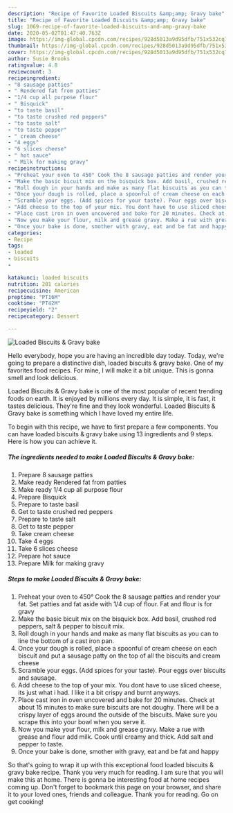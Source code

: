 ```yaml
---
description: "Recipe of Favorite Loaded Biscuits &amp;amp; Gravy bake"
title: "Recipe of Favorite Loaded Biscuits &amp;amp; Gravy bake"
slug: 1069-recipe-of-favorite-loaded-biscuits-and-amp-gravy-bake
date: 2020-05-02T01:47:40.763Z
image: https://img-global.cpcdn.com/recipes/928d5013a9d95dfb/751x532cq70/loaded-biscuits-gravy-bake-recipe-main-photo.jpg
thumbnail: https://img-global.cpcdn.com/recipes/928d5013a9d95dfb/751x532cq70/loaded-biscuits-gravy-bake-recipe-main-photo.jpg
cover: https://img-global.cpcdn.com/recipes/928d5013a9d95dfb/751x532cq70/loaded-biscuits-gravy-bake-recipe-main-photo.jpg
author: Susie Brooks
ratingvalue: 4.8
reviewcount: 3
recipeingredient:
- "8 sausage patties"
- " Rendered fat from patties"
- "1/4 cup all purpose flour"
- " Bisquick"
- "to taste basil"
- "to taste crushed red peppers"
- "to taste salt"
- "to taste pepper"
- " cream cheese"
- "4 eggs"
- "6 slices cheese"
- " hot sauce"
- " Milk for making gravy"
recipeinstructions:
- "Preheat your oven to 450° Cook the 8 sausage patties and render your fat. Set patties and fat aside with 1/4 cup of flour. Fat and flour is for gravy"
- "Make the basic bicuit mix on the bisquick box. Add basil, crushed red peppers, salt &amp; pepper to biscuit mix."
- "Roll dough in your hands and make as many flat biscuits as you can to line the bottom of a cast iron pan."
- "Once your dough is rolled, place a spoonful of cream cheese on each biscuit and put a sausage patty on the top of all the biscuits and cream cheese"
- "Scramble your eggs. (Add spices for your taste). Pour eggs over biscuits and sausage."
- "Add cheese to the top of your mix. You dont have to use sliced cheese, its just what i had. I like it a bit crispy and burnt anyways."
- "Place cast iron in oven uncovered and bake for 20 minutes. Check at about 15 minutes to make sure biscuits are not doughy. There will be a crispy layer of eggs around the outside of the biscuits. Make sure you scrape this into your bowl when you serve it."
- "Now you make your flour, milk and grease gravy. Make a rue with grease and flour add milk. Cook until creamy and thick. Add salt and pepper to taste."
- "Once your bake is done, smother with gravy, eat and be fat and happy"
categories:
- Recipe
tags:
- loaded
- biscuits
- 

katakunci: loaded biscuits  
nutrition: 201 calories
recipecuisine: American
preptime: "PT16M"
cooktime: "PT42M"
recipeyield: "2"
recipecategory: Dessert

---
```



![Loaded Biscuits &amp; Gravy bake](https://img-global.cpcdn.com/recipes/928d5013a9d95dfb/751x532cq70/loaded-biscuits-gravy-bake-recipe-main-photo.jpg)

Hello everybody, hope you are having an incredible day today. Today, we're going to prepare a distinctive dish, loaded biscuits &amp; gravy bake. One of my favorites food recipes. For mine, I will make it a bit unique. This is gonna smell and look delicious.

Loaded Biscuits &amp; Gravy bake is one of the most popular of recent trending foods on earth. It is enjoyed by millions every day. It is simple, it is fast, it tastes delicious. They're fine and they look wonderful. Loaded Biscuits &amp; Gravy bake is something which I have loved my entire life.




To begin with this recipe, we have to first prepare a few components. You can have loaded biscuits &amp; gravy bake using 13 ingredients and 9 steps. Here is how you can achieve it.

<!--inarticleads1-->

##### The ingredients needed to make Loaded Biscuits &amp; Gravy bake:

1. Prepare 8 sausage patties
1. Make ready  Rendered fat from patties
1. Make ready 1/4 cup all purpose flour
1. Prepare  Bisquick
1. Prepare to taste basil
1. Get to taste crushed red peppers
1. Prepare to taste salt
1. Get to taste pepper
1. Take  cream cheese
1. Take 4 eggs
1. Take 6 slices cheese
1. Prepare  hot sauce
1. Prepare  Milk for making gravy




<!--inarticleads2-->

##### Steps to make Loaded Biscuits &amp; Gravy bake:

1. Preheat your oven to 450° Cook the 8 sausage patties and render your fat. Set patties and fat aside with 1/4 cup of flour. Fat and flour is for gravy
1. Make the basic bicuit mix on the bisquick box. Add basil, crushed red peppers, salt &amp; pepper to biscuit mix.
1. Roll dough in your hands and make as many flat biscuits as you can to line the bottom of a cast iron pan.
1. Once your dough is rolled, place a spoonful of cream cheese on each biscuit and put a sausage patty on the top of all the biscuits and cream cheese
1. Scramble your eggs. (Add spices for your taste). Pour eggs over biscuits and sausage.
1. Add cheese to the top of your mix. You dont have to use sliced cheese, its just what i had. I like it a bit crispy and burnt anyways.
1. Place cast iron in oven uncovered and bake for 20 minutes. Check at about 15 minutes to make sure biscuits are not doughy. There will be a crispy layer of eggs around the outside of the biscuits. Make sure you scrape this into your bowl when you serve it.
1. Now you make your flour, milk and grease gravy. Make a rue with grease and flour add milk. Cook until creamy and thick. Add salt and pepper to taste.
1. Once your bake is done, smother with gravy, eat and be fat and happy




So that's going to wrap it up with this exceptional food loaded biscuits &amp; gravy bake recipe. Thank you very much for reading. I am sure that you will make this at home. There is gonna be interesting food at home recipes coming up. Don't forget to bookmark this page on your browser, and share it to your loved ones, friends and colleague. Thank you for reading. Go on get cooking!
